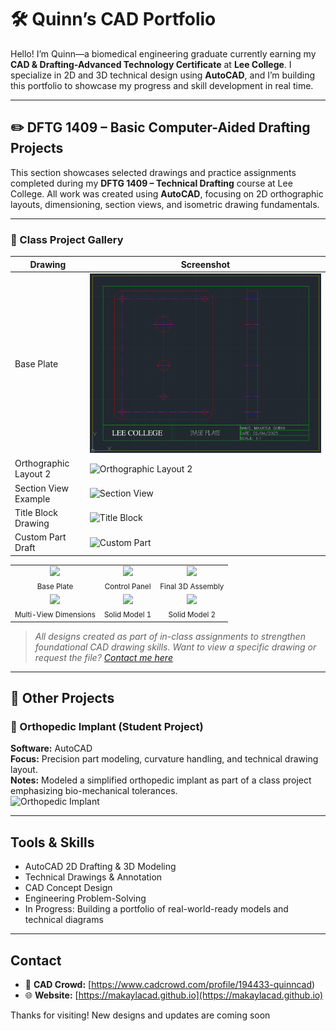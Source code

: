 # 🛠️ Quinn’s CAD Portfolio

Hello! I’m Quinn—a biomedical engineering graduate currently earning my **CAD & Drafting-Advanced Technology Certificate** at **Lee College**. I specialize in 2D and 3D technical design using **AutoCAD**, and I’m building this portfolio to showcase my progress and skill development in real time.

---

## ✏️ DFTG 1409 – Basic Computer-Aided Drafting Projects

This section showcases selected drawings and practice assignments completed during my **DFTG 1409 – Technical Drafting** course at Lee College. All work was created using **AutoCAD**, focusing on 2D orthographic layouts, dimensioning, section views, and isometric drawing fundamentals.

---

### 📸 Class Project Gallery

| Drawing                 | Screenshot |
|-------------------------|------------|
| Base Plate              | ![Base Plate](./images/Base-Plate.png)|
| Orthographic Layout 2   | ![Orthographic Layout 2](./images/dftg-1409/orthographic-layout-2.png) |
| Section View Example    | ![Section View](./images/dftg-1409/section-view-example.png) |
| Title Block Drawing     | ![Title Block](./images/dftg-1409/title-block-drawing.png) |
| Custom Part Draft       | ![Custom Part](./images/dftg-1409/custom-part-draft.png) |

<table>
  <tr>
    <td align="center">
      <img src="./images/dftg-1409/Base-Plate.png" width="200"/><br/>
      <sub>Base Plate</sub>
    </td>
    <td align="center">
      <img src="./images/dftg-1409/Control-Panel.png" width="200"/><br/>
      <sub>Control Panel</sub>
    </td>
    <td align="center">
      <img src="./images/dftg-1409/Final-3D-Assembly.png" width="200"/><br/>
      <sub>Final 3D Assembly</sub>
    </td>
  </tr>
  <tr>
    <td align="center">
      <img src="./images/dftg-1409/Multi-View-Dimensions.png" width="200"/><br/>
      <sub>Multi-View Dimensions</sub>
    </td>
    <td align="center">
      <img src="./images/dftg-1409/Solid-Model-1.png" width="200"/><br/>
      <sub>Solid Model 1</sub>
    </td>
    <td align="center">
      <img src="./images/dftg-1409/Solid-Model-2.png" width="200"/><br/>
      <sub>Solid Model 2</sub>
    </td>
  </tr>
</table>


> *All designs created as part of in-class assignments to strengthen foundational CAD drawing skills.*
> *Want to view a specific drawing or request the file? [Contact me here](mailto:your.email@example.com)*  

---

## 📂 Other Projects

### 📐 Orthopedic Implant (Student Project)
**Software:** AutoCAD  
**Focus:** Precision part modeling, curvature handling, and technical drawing layout.  
**Notes:** Modeled a simplified orthopedic implant as part of a class project emphasizing bio-mechanical tolerances.  
![Orthopedic Implant](./images/orthopedic-implant.png)

---

## Tools & Skills
- AutoCAD 2D Drafting & 3D Modeling  
- Technical Drawings & Annotation  
- CAD Concept Design  
- Engineering Problem-Solving  
- In Progress: Building a portfolio of real-world-ready models and technical diagrams  

---

## Contact  
- 🧩 **CAD Crowd:** [https://www.cadcrowd.com/profile/194433-quinncad)
- 🌐 **Website:** [https://makaylacad.github.io](https://makaylacad.github.io)

Thanks for visiting! New designs and updates are coming soon 
